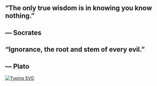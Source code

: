 ## “The only true wisdom is in knowing you know nothing.”
## ― Socrates

## “Ignorance, the root and stem of every evil.”
## ― Plato


[![Typing SVG](https://readme-typing-svg.demolab.com?font=Fira+Code&size=12&pause=1000&random=false&width=435&lines=%E2%80%9CIgnorance%2C+the+root+and+stem+of+every+evil.%E2%80%9D%E2%80%95+Plato)](https://git.io/typing-svg)
